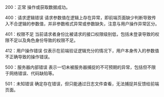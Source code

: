 200：正常
操作或获取数据成功。

400：请求逻辑错误
请求参数值在逻辑上存在异常，即前端页面缺少判断导致传入不合逻辑的参数值，并非参数格式异常或参数缺失，注意与用户操作异常区分。

401：权限不足
当前请求者身份比被请求的接口权限级别低，包括未登录导致的权限不足以及角色身份导致的权限不足。

412：用户操作错误
仅表示在前端验证逻辑充分的情况下，用户本身传入的参数值不正确导致的操作错误。

500：服务器内部错误
表示一切未被服务器捕捉的不可预期的异常，包括但不限于网络错误、代码缺陷等。

501：未知错误
确定存在错误，但只能通过日志文件查看，无法捕捉并反馈给前端页面。
